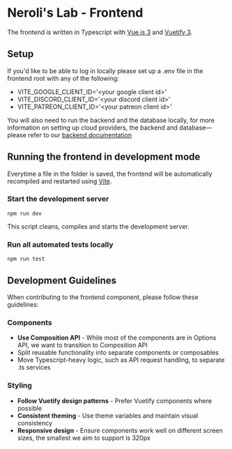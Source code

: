 # Neroli's Lab - Frontend

The frontend is written in Typescript with [Vue.js 3][vue.js] and [Vuetify 3][Vuetify].

## Setup

If you'd like to be able to log in locally please set up a .env file in the frontend root with any of the following:

- VITE_GOOGLE_CLIENT_ID='\<your google client id\>'
- VITE_DISCORD_CLIENT_ID='\<your discord client id\>'
- VITE_PATREON_CLIENT_ID='\<your patreon client id\>'

You will also need to run the backend and the database locally, for more information on setting up cloud providers, the backend and database—please refer to our [backend documentation](./backend.md)

## Running the frontend in development mode

Everytime a file in the folder is saved, the frontend will be automatically recompiled and restarted using [Vite][Vite].

### Start the development server

```
npm run dev
```

This script cleans, compiles and starts the development server.

### Run all automated tests locally

```
npm run test
```

## Development Guidelines

When contributing to the frontend component, please follow these guidelines:

### Components

- **Use Composition API** - While most of the components are in Options API, we want to transition to Composition API
- Split reusable functionality into separate components or composables
- Move Typescript-heavy logic, such as API request handling, to separate .ts services

### Styling

- **Follow Vuetify design patterns** - Prefer Vuetify components where possible
- **Consistent theming** - Use theme variables and maintain visual consistency
- **Responsive design** - Ensure components work well on different screen sizes, the smallest we aim to support is 320px

[vue.js]: https://vuejs.org/
[Vuetify]: https://vuetifyjs.com/en/
[Vite]: https://vitejs.dev/
